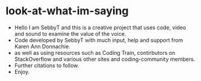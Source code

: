 # look-at-what-im-saying
- Hello I am SebbyT and this is a creative project that uses code, video and sound to examine the value of the voice.
- Code developed by SebbyT with much input, help and support from Karen Ann Donnachie.
- as well as using resources such as Coding Train, contirbutors on StackOverflow and various other sites and coding-community members.
- Further citations to follow.
- Enjoy.
